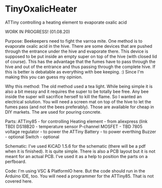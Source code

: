 # TinyOxalicHeater
ATTiny controlling a heating element to evaporate oxalic acid


WORK IN PROGRESS! (01.08.20)


Purpose:
Beekeepers need to fight the varroa mite. One method is to evaporate oxalic acid in the hive. 
There are some devices that are pushed through the entrance under the hive and evaporate there.
This device is supposed to be put inside an empty super on top of the hive (with closed lid of course). This has the advantage that the fumes have to pass through the hive and out of the entrance and thus passing through the complete hive. 
If this is better is debatable as everything with bee keeping. :) Since I'm making this you can guess my opinion.

Why this method:
The old method used a tea light. While being simple it is also a bit messy and it requires the super to be totally bee free. Any bee inside the super will sacrifice herself to kill the flame.
So I wanted an electrical solution.
You will need a screen mat on top of the hive to let the fumes pass (and not the bees preferably). Those are available for cheap in DIY markets. The are used for pouring concrete.

Parts:
ATTiny85 - for controlling
Heating element - from aliexpress (link TBD)
DS18B20 - temperature sensor
P-channel MOSFET - TBD
7805 voltage regulator - to power the ATTiny
Battery - to power everthing
Buzzer - optional
Switch - optional

Schematic:
I've used KiCAD 1.5.6 for the schematic (there will be a pdf when it is finished). It is quite simple. 
There is also a PCB layout but it is not meant for an actual PCB. I've used it as a help to position the parts on a perfboard.

Code:
I'm using VSC & PlatformIO here. But the code should run in the Arduino IDE, too.
You will need a programmer for the ATTiny85. That is not covered here.